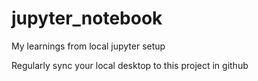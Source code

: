 # jupyter_notebook
My learnings from local jupyter setup

Regularly sync your local desktop to this project in github